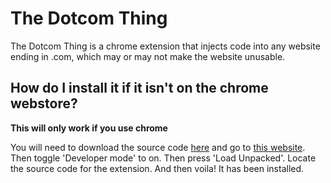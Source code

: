 # The Dotcom Thing

The Dotcom Thing is a chrome extension that injects code into any website ending in .com, which may or may not make the website unusable.

## How do I install it if it isn't on the chrome webstore?

**This will only work if you use chrome**

You will need to download the source code [here](https://github.com/ljp-projects/thedotcomthing) and go to [this website](chrome://extensions). Then toggle 'Developer mode' to on. Then press 'Load Unpacked'. Locate the source code for the extension. And then voila! It has been installed.